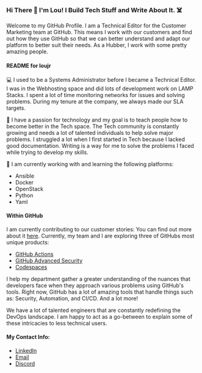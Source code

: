 ### Hi There 👋 I'm Lou! I Build Tech Stuff and Write About It. ☠️

Welcome to my GitHub Profile. I am a Technical Editor for the Customer Marketing team at GitHub. This means I work with our customers and find out how they use GitHub so that we can better understand and adapt our platform to better suit their needs. As a Hubber, I work with some pretty amazing people.


#### README for loujr

💻 I used to be a Systems Administrator before I became a Technical Editor. I was in the Webhosting space and did lots of development work on LAMP Stacks. I spent a lot of time monitoring networks for issues and solving problems. During my tenure at the company, we always made our SLA targets. 

📝 I have a passion for technology and my goal is to teach people how to become better in the Tech space. The Tech community is constantly growing and needs a lot of talented individuals to help solve major problems. I struggled a lot when I first started in Tech because I lacked good documentation. Writing is a way for me to solve the problems I faced while trying to develop my skills. 

🌱 I am currently working with and learning the following platforms:

- Ansible
- Docker
- OpenStack
- Python
- Yaml


#### Within GitHub

I am currently contributing to our customer stories: You can find out more about it [here](github.com/customer-stories). Currently, my team and I are exploring three of GitHubs most unique products: 

- [GitHub Actions](https://github.com/actions)
- [GitHub Advanced Security](https://github.blog/2021-03-30-github-advanced-security-security-overview-beta-secret-scanning-private-repos/)
- [Codespaces](https://github.com/features/codespaces)

I help my department gather a greater understanding of the nuances that developers face when they approach various problems using GitHub's tools. Right now, GitHub has a lot of amazing tools that handle things such as: Security, Automation, and CI/CD. And a lot more!

We have a lot of talented engineers that are constantly redefining the DevOps landscape. I am happy to act as a go-between to explain some of these intricacies to less technical users. 


#### My Contact Info:

- [LinkedIn](linkedin.com/in/louisnelsonjr/)
- [Email](louis@5servers.com)
- [Discord](lou_#9956)



<!--
**loujr/loujr** is a ✨ _special_ ✨ repository because its `README.md` (this file) appears on your GitHub profile.

Here are some ideas to get you started:

- 🔭 I’m currently working on ...
- 🌱 I’m currently learning ...
- 👯 I’m looking to collaborate on ...
- 🤔 I’m looking for help with ...
- 💬 Ask me about ...
- 📫 How to reach me: ...
- 😄 Pronouns: ...
- ⚡ Fun fact: ...
-->

